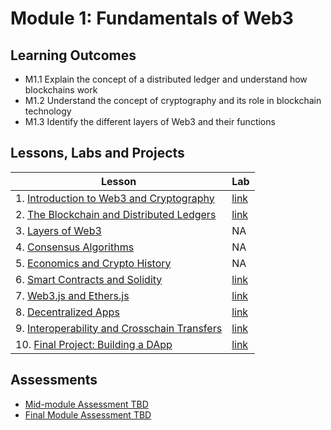 # Module 1: Fundamentals of Web3

## Learning Outcomes

- M1.1 Explain the concept of a distributed ledger and understand how blockchains work
- M1.2 Understand the concept of cryptography and its role in blockchain technology
- M1.3 Identify the different layers of Web3 and their functions

## Lessons, Labs and Projects

| Lesson                                                                                                      | Lab                                                                                                          |
| ----------------------------------------------------------------------------------------------------------- | ------------------------------------------------------------------------------------------------------------ |
| 1. [Introduction to Web3 and Cryptography](./introduction_to_web3_cryptography.md)                   | [link](https://github.com/joinpursuit/Pursuit-Core-Web3-Module-1-Lab-Web3-Cryptography)                     |
| 2. [The Blockchain and Distributed Ledgers](./blockchain_and_distributed_ledgers.md)                 | [link](https://github.com/joinpursuit/pursuit-crypto-lessons/blob/main/fundamentals/labs/creating_metamask_wallet.md)        |
| 3. [Layers of Web3](./layers_of_web3.md)                                                             | NA                    |
| 4. [Consensus Algorithms](./consensus_algorithms.md)                                                 | NA                  |
| 5. [Economics and Crypto History](history_of_crypto.md)                                     | NA              |
| 6. [Smart Contracts and Solidity](./smart_contracts_solidity/README.md)                                     | [link](https://github.com/joinpursuit/pursuit-crypto-lessons/blob/main/fundamentals/labs/deploying_your_first_smart_contract.md)              |
| 7. [Web3.js and Ethers.js](./web3_js_ethers_js/README.md)                                                    | [link](https://github.com/joinpursuit/Pursuit-Core-Web3-Module-1-Lab-Web3-js-Ethers-js)                     |
| 8. [Decentralized Apps](./decentralized_apps/README.md)                                                      | [link](https://github.com/joinpursuit/Pursuit-Core-Web3-Module-1-Lab-Decentralized-Apps)                     |
| 9. [Interoperability and Crosschain Transfers](./interoperability_crosschain_transfers/README.md)           | [link](https://github.com/joinpursuit/Pursuit-Core-Web3-Module-1-Lab-Interoperability-Crosschain-Transfers) |
| 10. [Final Project: Building a DApp](./final_project/README.md)                                              | [link](https://github.com/joinpursuit/Pursuit-Core-Web3-Module-1-Project-DApp)                              |

## Assessments

- [Mid-module Assessment TBD]()
- [Final Module Assessment TBD]()

